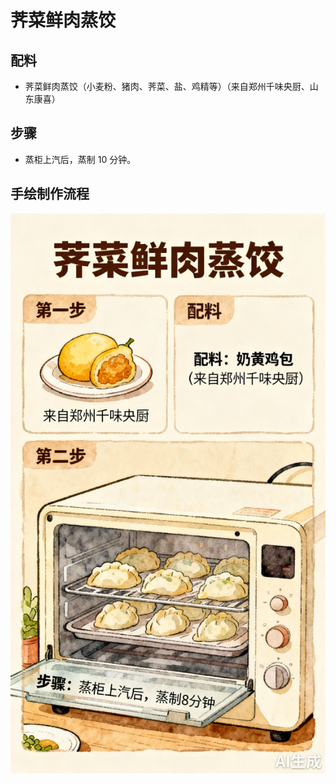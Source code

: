 # 荠菜鲜肉蒸饺

## 配料
- 荠菜鲜肉蒸饺（小麦粉、猪肉、荠菜、盐、鸡精等）（来自郑州千味央厨、山东康喜）

## 步骤
- 蒸柜上汽后，蒸制 10 分钟。

## 手绘制作流程

![手绘制作流程](../images/早餐/荠菜鲜肉蒸饺.jpg)
